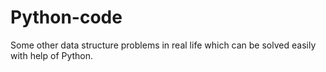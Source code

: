 # Python-code
Some other data structure problems in real life which can be solved easily with help of Python.
